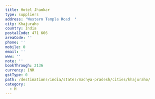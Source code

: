 ```yaml
---
title: Hotel Jhankar
type: suppliers
address: 'Western Temple Road  '
city: Khajuraho
country: India
postalCode: 471 606
areaCode: ''
phone: ''
mobile: 0
email: ''
www: ''
note: ''
bookThrough: 2136
currency: INR
gstType: 0
path: /destinations/india/states/madhya-pradesh/cities/khajuraho/
category:
  - H
---
```


